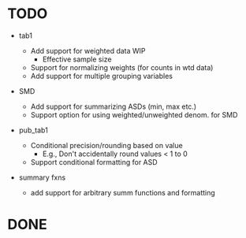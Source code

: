 # TODO

- tab1 
  - Add support for weighted data WIP
    - Effective sample size
  - Support for normalizing weights (for counts in wtd data)
  - Add support for multiple grouping variables

- SMD
  - Add support for summarizing ASDs (min, max etc.)
  - Support option for using weighted/unweighted denom. for SMD

- pub_tab1
  - Conditional precision/rounding based on value
    - E.g., Don't accidentally round values < 1 to 0
  - Support conditional formatting for ASD

- summary fxns
  - add support for arbitrary summ functions and formatting

# DONE
